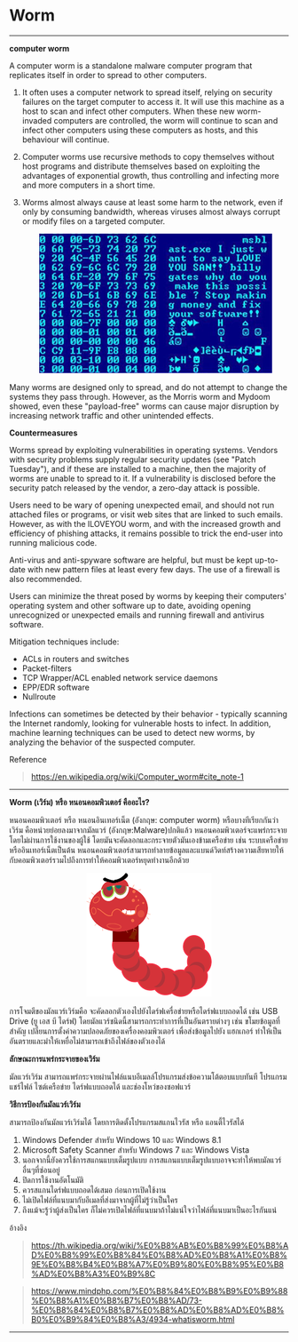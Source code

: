 # Worm
- - -
**computer worm**

  A computer worm is a standalone malware computer program that replicates itself in order to spread to other computers.
  1. It often uses a computer network to spread itself, 
  relying on security failures on the target computer to access it. It will use this machine as a host to scan and infect other computers. When these new worm-invaded computers are controlled, 
  the worm will continue to scan and infect other computers using these computers as hosts, and this behaviour will continue.
  2. Computer worms use recursive methods to copy themselves without host programs and distribute themselves based on exploiting the advantages of exponential growth, thus controlling and infecting more and more computers in a short time.
  3. Worms almost always cause at least some harm to the network, even if only by consuming bandwidth, whereas viruses almost always corrupt or modify files on a targeted computer.

     <p align="center">
         <img src="img/Virusworm.jpg" />
      </p>
     
Many worms are designed only to spread, and do not attempt to change the systems they pass through. However, as the Morris worm and Mydoom showed, even these "payload-free" worms can cause major disruption by increasing network traffic and other unintended effects.

**Countermeasures**

Worms spread by exploiting vulnerabilities in operating systems. Vendors with security problems supply regular security updates (see "Patch Tuesday"), and if these are installed to a machine, then the majority of worms are unable to spread to it. If a vulnerability is disclosed before the security patch released by the vendor, a zero-day attack is possible.

Users need to be wary of opening unexpected email, and should not run attached files or programs, or visit web sites that are linked to such emails. However, as with the ILOVEYOU worm, and with the increased growth and efficiency of phishing attacks, it remains possible to trick the end-user into running malicious code.

Anti-virus and anti-spyware software are helpful, but must be kept up-to-date with new pattern files at least every few days. The use of a firewall is also recommended.

Users can minimize the threat posed by worms by keeping their computers' operating system and other software up to date, avoiding opening unrecognized or unexpected emails and running firewall and antivirus software.

Mitigation techniques include:

 + ACLs in routers and switches
 + Packet-filters
 + TCP Wrapper/ACL enabled network service daemons
 + EPP/EDR software
 + Nullroute

Infections can sometimes be detected by their behavior - typically scanning the Internet randomly, looking for vulnerable hosts to infect. In addition, machine learning techniques can be used to detect new worms, by analyzing the behavior of the suspected computer.

Reference 
> https://en.wikipedia.org/wiki/Computer_worm#cite_note-1

- - -

**Worm (เวิร์ม) หรือ หนอนคอมพิวเตอร์ คืออะไร?**

  หนอนคอมพิวเตอร์ หรือ หนอนอินเทอร์เน็ต (อังกฤษ: computer worm) หรือบางทีเรียกกันว่าเวิร์ม คือหน่วยย่อยลงมาจากมัลแวร์ (อังกฤษ:Malware)ปกติแล้ว หนอนคอมพิวเตอร์จะแพร่กระจายโดยไม่ผ่านการใช้งานของผู้ใช้ โดยมันจะคัดลอกและกระจายตัวมันเองข้ามเครือข่าย      เช่น  ระบบเครือข่ายหรืออินเทอร์เน็ตเป็นต้น หนอนคอมพิวเตอร์สามารถทำลายข้อมูลและแบนด์วิดท์สร้างความเสียหายให้กับคอมพิวเตอร์รวมไปถึงการทำให้คอมพิวเตอร์หยุดทำงานอีกด้วย
     <p align="center">
         <img src="img/worm.png" />
     </p>

  การโจมตีของมัลแวร์เวิร์มคือ จะคัดลอกตัวเองไปยังไดร์ฟเครื่อข่ายหรือไดร์ฟแบบถอดได้ เช่น USB Drive (ยู เอส บี ไดร์ฟ) โดยมัลแวร์ชนิดนี้สามารถกระทำการที่เป็นอันตรายต่างๆ เช่น ขโมยข้อมูลที่สำคัญ เปลี่ยนการตั้งค่าความปลอดภัยของเครื่องคอมพิวเตอร์ เพื่อส่งข้อมูลไปยัง     แฮกเกอร์ ทำให้เป็นอันตรายและมำให้เหยื่อไม่สามารถเข้าถึงไฟล์ของตัวเองได้

**ลักษณะการแพร่กระจายของเวิร์ม**

  มัลแวร์เวิร์ม สามารถแพร่กระจายผ่านไฟล์แนบอีเมลล์โปรแกรมส่งข้อความโต้ตอบแบบทันที โปรแกรมแชร์ไฟล์ ไซต์เครือข่าย ไดร์ฟแบบถอดได้ และช่องโหว่ของซอฟแวร์

**วิธีการป้องกันมัลแวร์เวิร์ม**

  สามารถป้องกันมัลแวร์เวิร์มได้ โดยการติดตั้งโปรแกรมสแกนไวรัส หรือ แอนตี้ไวรัสได้ 
  1. Windows Defender สำหรับ Windows 10 และ Windows 8.1
  2. Microsoft Safety Scanner สำหรับ Windows 7 และ Windows Vista
  3. นอกจากนี้ยังควรใช้การสแกนแบบเต็มรูปแบบ การสแกนแบบเต็มรูปแบบอาจจะทำให้พบมัลแวร์อื่นๆที่ซ่อนอยู่
  4. ปิดการใช้งานอัตโนมัติ
  5. ควรสแกนไดร์ฟแบบถอดได้เสมอ ก่อนการเปิดใช้งาน
  6. ไม่เปิดไฟล์ที่แนบมากับอีเมลที่ส่งมาจากผู้ที่ไม่รู้ว่าเป็นใคร
  7. ถึงแม้จะรู้ว่าผู้ส่งเป็นใคร ก็ไม่ควรเปิดไฟล์ที่แนบมาถ้าไม่แน่ใจว่าไฟล์ที่แนบมาเป็นอะไรกันแน่

อ้างอิง
> https://th.wikipedia.org/wiki/%E0%B8%AB%E0%B8%99%E0%B8%AD%E0%B8%99%E0%B8%84%E0%B8%AD%E0%B8%A1%E0%B8%9E%E0%B8%B4%E0%B8%A7%E0%B9%80%E0%B8%95%E0%B8%AD%E0%B8%A3%E0%B9%8C

> https://www.mindphp.com/%E0%B8%84%E0%B8%B9%E0%B9%88%E0%B8%A1%E0%B8%B7%E0%B8%AD/73-%E0%B8%84%E0%B8%B7%E0%B8%AD%E0%B8%AD%E0%B8%B0%E0%B9%84%E0%B8%A3/4934-whatisworm.html

- - -
